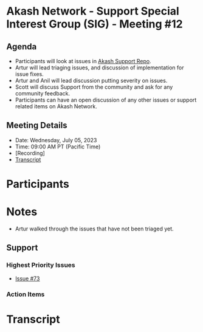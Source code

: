 

# Akash Network - Support Special Interest Group (SIG) - Meeting #12

## Agenda

- Participants will look at issues in [Akash Support Repo](https://github.com/akash-network/support/issues). 
- Artur will lead triaging issues, and discussion of implementation for issue fixes.
- Artur and Anil will lead discussion putting severity on issues. 
- Scott will discuss Support from the community and ask for any community feedback. 
- Participants can have an open discussion of any other issues or support related items on Akash Network.

## Meeting Details

- Date: Wednesday, July 05, 2023
- Time: 09:00 AM PT (Pacific Time)
- [Recording]
- [Transcript](#transcript)

# Participants




# Notes

- Artur walked through the issues that have not been triaged yet.


## Support




### Highest Priority Issues

- [Issue #73](https://github.com/akash-network/support/issues/73)


### Action Items




# **Transcript**
